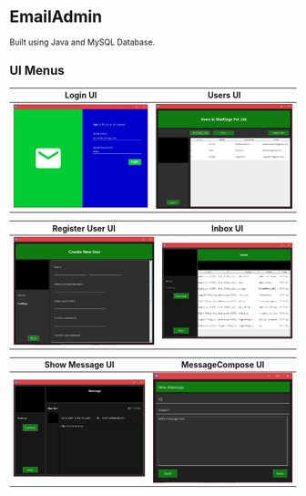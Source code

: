 # EmailAdmin

Built using Java and MySQL Database.

## UI Menus
| Login UI     | Users UI
|------------|-------------|
| ![Admin Login Page](/1AdminLoginPage.PNG) | ![Admin Login Page](/2AdminUsersList.PNG) |


| Register User UI    | Inbox UI
|------------|-------------|
| ![Admin Login Page](/3AdminRegisterNewUser.PNG) | ![Admin Login Page](/4AdminInbox.PNG) |


| Show Message UI     | MessageCompose UI
|------------|-------------|
| ![Admin Login Page](/5AdminOpenMessage.PNG) | ![Admin Login Page](/6AdminMessageCompose.PNG) |

